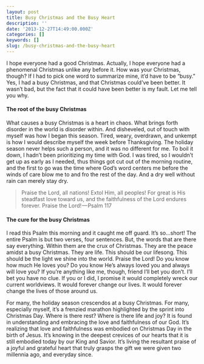 ```yaml
---
layout: post
title: Busy Christmas and the Busy Heart
description: ''
date: '2013-12-27T14:49:00.000Z'
categories: []
keywords: []
slug: /busy-christmas-and-the-busy-heart
---
```


I hope everyone had a good Christmas. Actually, I hope everyone had a phenomenal Christmas unlike any before it. How was your Christmas, though? If I had to pick one word to summarize mine, it’d have to be “busy.” Yes, I had a busy Christmas, and that Christmas could’ve been better. It wasn’t bad, but the fact that it could have been better is my fault. Let me tell you why.

#### The root of the busy Christmas

What causes a busy Christmas is a heart in chaos. What brings forth disorder in the world is disorder within. And disheveled, out of touch with myself was how I began this season. Tired, weary, overdrawn, and unkempt is how I would describe myself the week before Thanksgiving. The holiday season never helps such a person, and it was no different for me. To boil it down, I hadn’t been prioritizing my time with God. I was tired, so I wouldn’t get up as early as I needed, thus things got cut out of the morning routine, and the first to go was the time where God’s word centers me before the winds of care blow me to and fro the rest of the day. And a dry well without rain can merely stay dry.

> Praise the Lord, all nations! Extol Him, all peoples! For great is His steadfast love toward us, and the faithfulness of the Lord endures forever. Praise the Lord! — Psalm 117

#### The cure for the busy Christmas

I read this Psalm this morning and it caught me off guard. It’s so…short! The entire Psalm is but two verses, four sentences. But, the words that are there say everything. Within them are the crux of Christmas. They are the peace amidst a busy Christmas. They are life. This should be our lifesong. This should be the light we shine into the world. Praise the Lord! Do you know how much He loves you? Do you know He’s always loved you and always will love you? If you’re anything like me, though, friend I’ll bet you don’t. I’ll bet you have no clue. If you or I did, I promise it would completely wreck our current worldviews. It would forever change our lives. It would forever change the lives of those around us.

For many, the holiday season crescendos at a busy Christmas. For many, especially myself, it’s a frenzied marathon highlighted by the sprint into Christmas Day. Where is there rest? Where is there life and joy? It is found in understanding and embracing the love and faithfulness of our God. It’s realizing that love and faithfulness was embodied on Christmas Day in the birth of Jesus. It’s knowing in the deepest crevices of our hearts that it is still embodied today by our King and Savior. It’s living the resultant praise of a joyful and grateful heart that truly grasps the gift we were given two millennia ago, and everyday since.